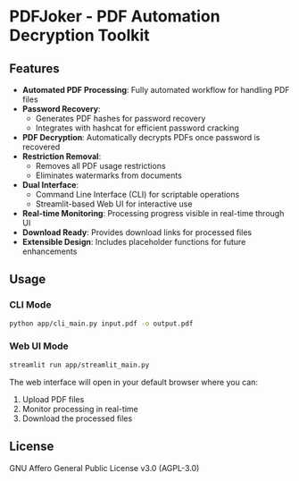 # PDFJoker - PDF Automation Decryption Toolkit

## Features

- **Automated PDF Processing**: Fully automated workflow for handling PDF files
- **Password Recovery**: 
  - Generates PDF hashes for password recovery
  - Integrates with hashcat for efficient password cracking
- **PDF Decryption**: Automatically decrypts PDFs once password is recovered
- **Restriction Removal**:
  - Removes all PDF usage restrictions
  - Eliminates watermarks from documents
- **Dual Interface**:
  - Command Line Interface (CLI) for scriptable operations
  - Streamlit-based Web UI for interactive use
- **Real-time Monitoring**: Processing progress visible in real-time through UI
- **Download Ready**: Provides download links for processed files
- **Extensible Design**: Includes placeholder functions for future enhancements

## Usage

### CLI Mode
```bash
python app/cli_main.py input.pdf -o output.pdf
```

### Web UI Mode
```bash
streamlit run app/streamlit_main.py
```

The web interface will open in your default browser where you can:
1. Upload PDF files
2. Monitor processing in real-time
3. Download the processed files

## License
GNU Affero General Public License v3.0 (AGPL-3.0)
